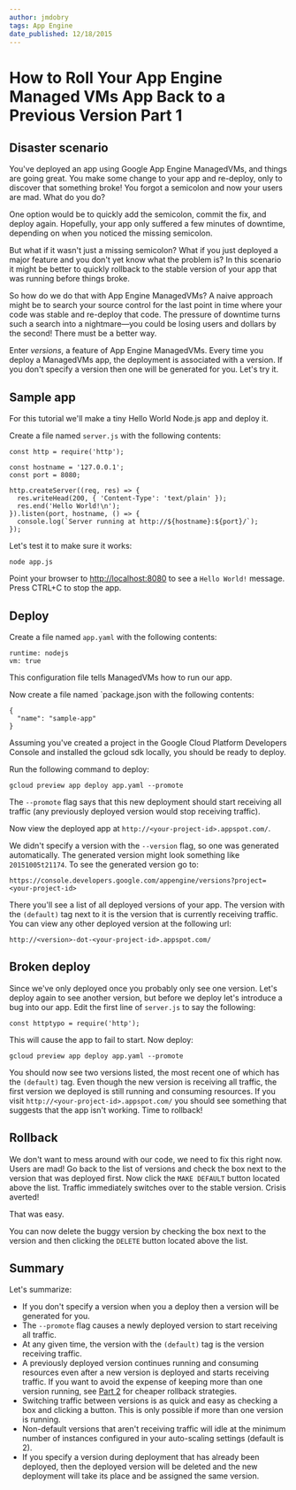 ```yaml
---
author: jmdobry
tags: App Engine
date_published: 12/18/2015
---
```

# How to Roll Your App Engine Managed VMs App Back to a Previous Version Part 1

## Disaster scenario

You've deployed an app using Google App Engine ManagedVMs, and things are going
great. You make some change to your app and re-deploy, only to discover that
something broke! You forgot a semicolon and now your users are mad. What do you
do?

One option would be to quickly add the semicolon, commit the fix, and deploy
again. Hopefully, your app only suffered a few minutes of downtime, depending on
when you noticed the missing semicolon.

But what if it wasn't just a missing semicolon? What if you just deployed a
major feature and you don't yet know what the problem is? In this scenario it
might be better to quickly rollback to the stable version of your app that was
running before things broke.

So how do we do that with App Engine ManagedVMs? A naive approach might be to
search your source control for the last point in time where your code was stable
and re-deploy that code. The pressure of downtime turns such a search into a
nightmare—you could be losing users and dollars by the second! There must be a
better way.

Enter _versions_, a feature of App Engine ManagedVMs. Every time you deploy a
ManagedVMs app, the deployment is associated with a version. If you don't
specify a version then one will be generated for you. Let's try it.

## Sample app

For this tutorial we'll make a tiny Hello World Node.js app and deploy it.

Create a file named `server.js` with the following contents:

    const http = require('http');

    const hostname = '127.0.0.1';
    const port = 8080;

    http.createServer((req, res) => {
      res.writeHead(200, { 'Content-Type': 'text/plain' });
      res.end('Hello World!\n');
    }).listen(port, hostname, () => {
      console.log(`Server running at http://${hostname}:${port}/`);
    });

Let's test it to make sure it works:

    node app.js

Point your browser to [http://localhost:8080]() to see a `Hello World!` message.
Press CTRL+C to stop the app.

## Deploy

Create a file named `app.yaml` with the following contents:

    runtime: nodejs
    vm: true

This configuration file tells ManagedVMs how to run our app.

Now create a file named `package.json with the following contents:

    {
      "name": "sample-app"
    }

Assuming you've created a project in the Google Cloud Platform Developers
Console and installed the gcloud sdk locally, you should be ready to deploy.

Run the following command to deploy:

    gcloud preview app deploy app.yaml --promote

The `--promote` flag says that this new deployment should start receiving all
traffic (any previously deployed version would stop receiving traffic).

Now view the deployed app at `http://<your-project-id>.appspot.com/`.

We didn't specify a version with the `--version` flag, so one was generated
automatically. The generated version might look something like `20151005t21174`.
To see the generated version go to:

    https://console.developers.google.com/appengine/versions?project=<your-project-id>

There you'll see a list of all deployed versions of your app. The version with
the `(default)` tag next to it is the version that is currently receiving
traffic. You can view any other deployed version at the following url:

    http://<version>-dot-<your-project-id>.appspot.com/

## Broken deploy

Since we've only deployed once you probably only see one version. Let's deploy
again to see another version, but before we deploy let's introduce a bug into
our app. Edit the first line of `server.js` to say the following:

    const httptypo = require('http');

This will cause the app to fail to start. Now deploy:

    gcloud preview app deploy app.yaml --promote

You should now see two versions listed, the most recent one of which has the
`(default)` tag. Even though the new version is receiving all traffic, the first
version we deployed is still running and consuming resources. If you visit
`http://<your-project-id>.appspot.com/` you should see something that suggests
that the app isn't working. Time to rollback!

## Rollback

We don't want to mess around with our code, we need to fix this right now. Users
are mad! Go back to the list of versions and check the box next to the version
that was deployed first. Now click the `MAKE DEFAULT` button located above the
list. Traffic immediately switches over to the stable version. Crisis averted!

That was easy.

You can now delete the buggy version by checking the box next to the version
and then clicking the `DELETE` button located above the list.

## Summary

Let's summarize:

- If you don't specify a version when you a deploy then a version will be
generated for you.
- The `--promote` flag causes a newly deployed version to start receiving all
traffic.
- At any given time, the version with the `(default)` tag is the version
receiving traffic.
- A previously deployed version continues running and consuming resources even
after a new version is deployed and starts receiving traffic. If you want to
avoid the expense of keeping more than one version running, see [Part 2][part2]
for cheaper rollback strategies.
- Switching traffic between versions is as quick and easy as checking a box and
clicking a button. This is only possible if more than one version is running.
- Non-default versions that aren't receiving traffic will idle at the minimum
number of instances configured in your auto-scaling settings (default is 2).
- If you specify a version during deployment that has already been deployed,
then the deployed version will be deleted and the new deployment will take its
place and be assigned the same version.

[part2]: how-to-roll-your-app-engine-managed-vms-app-back-to-a-previous-version-part-2
